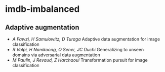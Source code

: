 # imdb-imbalanced

## Adaptive augmentation
* *A Fawzi, H Samulowitz, D Turaga* Adaptive data augmentation for image classification
* *R Volpi, H Namkoong, O Sener, JC Duchi* Generalizing to unseen domains via adversarial data augmentation
* *M Paulin, J Revaud, Z Harchaoui* Transformation pursuit for image classification
